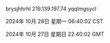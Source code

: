 brysjhhrhl 219.139.197.74 yqqlmgsycl

2024年 10月 28日 星期一 06:40:02 CST

2024年 10月 27日 星期日 22:40:02 GMT
